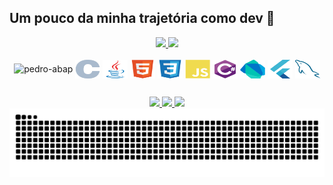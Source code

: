 ## Um pouco da minha trajetória como dev 💪

<div align="center">
  <a href="https://github.com/pjusti19">
    <img height="180em" src="https://github-readme-stats.vercel.app/api?username=pjusti19&show_icons=true&theme=dracula&include_all_commits=true&count_private=true"/>
    <img height="180em" src="https://github-readme-stats.vercel.app/api/top-langs/?username=pjusti19&layout=compact&langs_count=16&theme=dracula"/>
  </a>
</div>

<div style="display: inline_block" align="center"><br>
  <img align="center" alt="pedro-abap" height="30" width="40" src="https://upload.wikimedia.org/wikipedia/commons/5/59/SAP_2011_logo.svg">
  <img align="center" alt="pedro-c" height="30" width="40" src="https://raw.githubusercontent.com/devicons/devicon/master/icons/c/c-original.svg">
  <img align="center" alt="pedro-java" height="30" width="40" src="https://raw.githubusercontent.com/devicons/devicon/master/icons/java/java-original.svg">
  <img align="center" alt="pedro-html" height="30" width="40" src="https://raw.githubusercontent.com/devicons/devicon/master/icons/html5/html5-original.svg">
  <img align="center" alt="pedro-css" height="30" width="40" src="https://raw.githubusercontent.com/devicons/devicon/master/icons/css3/css3-original.svg">
  <img align="center" alt="pedro-javascript" height="30" width="40" src="https://raw.githubusercontent.com/devicons/devicon/master/icons/javascript/javascript-plain.svg">
  <img align="center" alt="pedro-csharp" height="30" width="40" src="https://raw.githubusercontent.com/devicons/devicon/master/icons/csharp/csharp-original.svg">
  <img align="center" alt="pedro-dart" height="30" width="40" src="https://raw.githubusercontent.com/devicons/devicon/master/icons/dart/dart-original.svg">
  <img align="center" alt="pedro-flutter" height="30" width="40" src="https://raw.githubusercontent.com/devicons/devicon/master/icons/flutter/flutter-original.svg">
  <img align="center" alt="pedro-sql" height="30" width="40" src="https://raw.githubusercontent.com/devicons/devicon/master/icons/mysql/mysql-original.svg">
</div>

##

<div align="center">
  <a href="https://www.instagram.com/pedro_justi19/" target="_blank">
    <img src="https://img.shields.io/badge/Instagram-%23E4405F?style=for-the-badge&logo=instagram&logoColor=white">
  </a>
  <a href="mailto:pjusti19@gmail.com">
    <img src="https://img.shields.io/badge/Gmail-%23333?style=for-the-badge&logo=gmail&logoColor=white">
  </a>
  <a href="https://www.linkedin.com/in/pedro-justi-44153b33a/" target="_blank">
    <img src="https://img.shields.io/badge/-LinkedIn-%230077B5?style=for-the-badge&logo=linkedin&logoColor=white">
  </a>
</div>

<div align="center">
    <img src="https://raw.githubusercontent.com/pjusti19/pjusti19/output/snake.svg" alt="Snake animation" />
</div>
